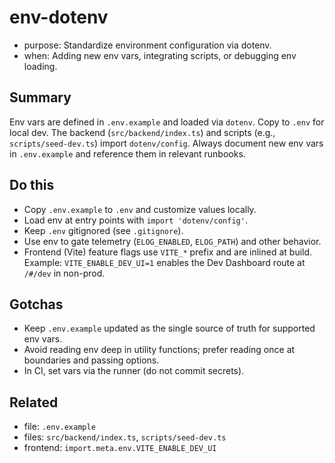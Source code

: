 # env-dotenv

- purpose: Standardize environment configuration via dotenv.
- when: Adding new env vars, integrating scripts, or debugging env loading.

## Summary

Env vars are defined in `.env.example` and loaded via `dotenv`. Copy to `.env` for local dev.
The backend (`src/backend/index.ts`) and scripts (e.g., `scripts/seed-dev.ts`) import `dotenv/config`.
Always document new env vars in `.env.example` and reference them in relevant runbooks.

## Do this

- Copy `.env.example` to `.env` and customize values locally.
- Load env at entry points with `import 'dotenv/config'`.
- Keep `.env` gitignored (see `.gitignore`).
- Use env to gate telemetry (`ELOG_ENABLED`, `ELOG_PATH`) and other behavior.
- Frontend (Vite) feature flags use `VITE_*` prefix and are inlined at build. Example: `VITE_ENABLE_DEV_UI=1` enables the Dev Dashboard route at `/#/dev` in non-prod.

## Gotchas

- Keep `.env.example` updated as the single source of truth for supported env vars.
- Avoid reading env deep in utility functions; prefer reading once at boundaries and passing options.
- In CI, set vars via the runner (do not commit secrets).

## Related

- file: `.env.example`
- files: `src/backend/index.ts`, `scripts/seed-dev.ts`
- frontend: `import.meta.env.VITE_ENABLE_DEV_UI`
